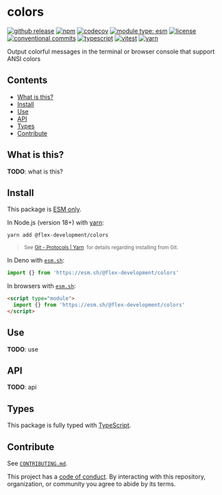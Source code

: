 # colors

[![github release](https://img.shields.io/github/v/release/flex-development/colors.svg?include_prereleases\&sort=semver)](https://github.com/flex-development/colors/releases/latest)
[![npm](https://img.shields.io/npm/v/@flex-development/colors.svg)](https://npmjs.com/package/@flex-development/colors)
[![codecov](https://codecov.io/github/flex-development/colors/graph/badge.svg?token=n4qiZ2g5nb)](https://codecov.io/github/flex-development/colors)
[![module type: esm](https://img.shields.io/badge/module%20type-esm-brightgreen)](https://github.com/voxpelli/badges-cjs-esm)
[![license](https://img.shields.io/github/license/flex-development/colors.svg)](LICENSE.md)
[![conventional commits](https://img.shields.io/badge/-conventional%20commits-fe5196?logo=conventional-commits\&logoColor=ffffff)](https://conventionalcommits.org)
[![typescript](https://img.shields.io/badge/-typescript-3178c6?logo=typescript\&logoColor=ffffff)](https://typescriptlang.org)
[![vitest](https://img.shields.io/badge/-vitest-6e9f18?style=flat\&logo=vitest\&logoColor=ffffff)](https://vitest.dev)
[![yarn](https://img.shields.io/badge/-yarn-2c8ebb?style=flat\&logo=yarn\&logoColor=ffffff)](https://yarnpkg.com)

Output colorful messages in the terminal or browser console that support ANSI colors

## Contents

- [What is this?](#what-is-this)
- [Install](#install)
- [Use](#use)
- [API](#api)
- [Types](#types)
- [Contribute](#contribute)

## What is this?

**TODO**: what is this?

## Install

This package is [ESM only][esm].

In Node.js (version 18+) with [yarn][]:

```sh
yarn add @flex-development/colors
```

<blockquote>
  <small>
    See <a href='https://yarnpkg.com/protocol/git'>Git - Protocols | Yarn</a>
    &nbsp;for details regarding installing from Git.
  </small>
</blockquote>

In Deno with [`esm.sh`][esmsh]:

```ts
import {} from 'https://esm.sh/@flex-development/colors'
```

In browsers with [`esm.sh`][esmsh]:

```html
<script type="module">
  import {} from 'https://esm.sh/@flex-development/colors'
</script>
```

## Use

**TODO**: use

## API

**TODO**: api

## Types

This package is fully typed with [TypeScript][].

## Contribute

See [`CONTRIBUTING.md`](CONTRIBUTING.md).

This project has a [code of conduct](./CODE_OF_CONDUCT.md). By interacting with this repository, organization, or
community you agree to abide by its terms.

[esm]: https://gist.github.com/sindresorhus/a39789f98801d908bbc7ff3ecc99d99c

[esmsh]: https://esm.sh

[typescript]: https://www.typescriptlang.org

[yarn]: https://yarnpkg.com
